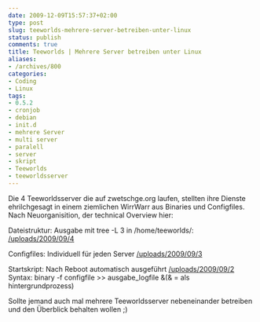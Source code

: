 ```yaml
---
date: 2009-12-09T15:57:37+02:00
type: post
slug: teeworlds-mehrere-server-betreiben-unter-linux
status: publish
comments: true
title: Teeworlds | Mehrere Server betreiben unter Linux
aliases:
- /archives/800
categories:
- Coding
- Linux
tags:
- 0.5.2
- cronjob
- debian
- init.d
- mehrere Server
- multi server
- paralell
- server
- skript
- Teeworlds
- teeworldsserver
---
```


Die 4 Teeworldsserver die auf zwetschge.org laufen, stellten ihre Dienste ehrilchgesagt in einem ziemlichen WirrWarr aus Binaries und Configfiles. Nach Neuorganisition, der technical Overview hier:

Dateistruktur:
Ausgabe mit tree -L 3 in /home/teeworlds/:
[/uploads/2009/09/4](/uploads/2009/09/4)

Configfiles:
Individuell für jeden Server
[/uploads/2009/09/3](/uploads/2009/09/3)

Startskript:
Nach Reboot automatisch ausgeführt
[/uploads/2009/09/2](/uploads/2009/09/2)
Syntax: binary -f configfile >> ausgabe_logfile &(& = als hintergrundprozess)

Sollte jemand auch mal mehrere Teeworldsserver nebeneinander betreiben und den Überblick behalten wollen ;)
